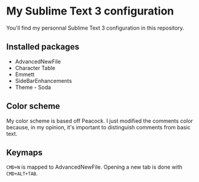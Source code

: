 # My Sublime Text 3 configuration

You'll find my personnal Sublime Text 3 configuration in this repository.

## Installed packages

- AdvancedNewFile
- Character Table
- Emmett
- SideBarEnhancements
- Theme - Soda

## Color scheme

My color scheme is based off Peacock. I just modified the comments color because, in my opinion, it's important to distinguish comments from basic text.

## Keymaps

`CMD+N` is mapped to AdvancedNewFile. Opening a new tab is done with `CMD+ALT+TAB`.
